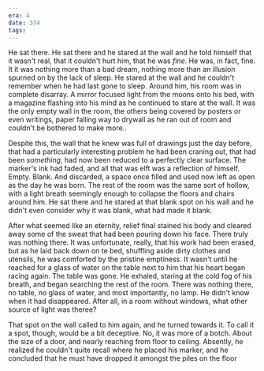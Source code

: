 ```yaml
---
era: 4
date: 374
tags:
---
```

He sat there. He sat there and he stared at the wall and he told himself that it wasn't real, that it couldn't hurt him, that he was *fine*. He was, in fact, fine. It it was nothing more than a bad dream, nothing more than an illusion spurned on by the lack of sleep. He stared at the wall and he couldn't remember when he had last gone to sleep. Around him, his room was in complete disarray. A mirror focused light from the moons onto his bed, with a magazine flashing into his mind as he continued to stare at the wall. It was the only empty wall in the room, the others being covered by posters or even writings, paper falling way to drywall as he ran out of room and couldn't be bothered to make more.. 

Despite this, the wall that he knew was full of drawings just the day before, that had a particularly interesting problem he had been craning out, that had been *something*, had now been reduced to a perfectly clear surface. The marker's ink had faded, and all that was elft was a reflection of himself. Empty. Blank. And discarded, a space once filled and used now left as open as the day he was born. The rest of the room was the same sort of hollow, with a light breath seemingly enough to collapse the floors and chairs around him. He sat there and he stared at that blank spot on his wall and he didn't even consider why it was blank, what had made it blank. 

After what seemed like an eternity, relief final stained his body and cleared away some of the sweat that had been pouring down his face. There truly was nothing there. It was unfortunate, really, that his work had been erased, but as he laid back down on te bed, shuffling aside dirty clothes and utensils, he was comforted by the pristine emptiness. It wasn't until he reached for a glass of water on the table next to him that his heart began racing again. The table was gone. He exhaled, staring at the cold fog of his breath, and began searching the rest of the room. There was nothing there, no table, no glass of water, and most importantly, no lamp. He didn't know when it had disappeared. After all, in a room without windows, what other source of light was theree?

That spot on the wall called to him again, and he turned towards it. To call it a spot, though, would be a bit deceptive. No, it was more of a botch. About the size of a door, and nearly reaching from floor to ceiling. Absently, he realized he couldn't quite recall where he placed his marker, and he concluded that he must have dropped it amongst the piles on the floor 